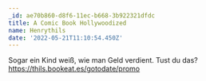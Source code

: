```yaml
---
_id: ae70b860-d8f6-11ec-b668-3b922321dfdc
title: A Comic Book Hollywoodized
name: Henrythils
date: '2022-05-21T11:10:54.450Z'
---
```

Sogar ein Kind weiß, wie man Geld verdient. Tust du das? https://thils.bookeat.es/gotodate/promo
